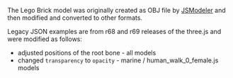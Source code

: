 The Lego Brick model was originally created as OBJ file by [JSModeler](https://github.com/kovacsv/JSModeler) and then modified and converted to other formats.

Legacy JSON examples are from r68 and r69 releases of the three.js and were modified as follows:

- adjusted positions of the root bone - all models
- changed `transparency` to `opacity` - marine / human_walk_0_female.js models

